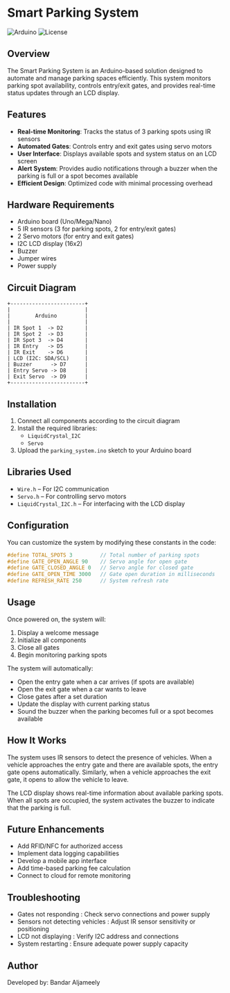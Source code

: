 
# Smart Parking System

![Arduino](https://img.shields.io/badge/Arduino-00979D?style=for-the-badge&logo=Arduino&logoColor=white)
![License](https://img.shields.io/badge/License-MIT-green.svg)

## Overview

The Smart Parking System is an Arduino-based solution designed to automate and manage parking spaces efficiently. This system monitors parking spot availability, controls entry/exit gates, and provides real-time status updates through an LCD display.

## Features

- **Real-time Monitoring**: Tracks the status of 3 parking spots using IR sensors  
- **Automated Gates**: Controls entry and exit gates using servo motors  
- **User Interface**: Displays available spots and system status on an LCD screen  
- **Alert System**: Provides audio notifications through a buzzer when the parking is full or a spot becomes available  
- **Efficient Design**: Optimized code with minimal processing overhead  

## Hardware Requirements

- Arduino board (Uno/Mega/Nano)  
- 5 IR sensors (3 for parking spots, 2 for entry/exit gates)  
- 2 Servo motors (for entry and exit gates)  
- I2C LCD display (16x2)  
- Buzzer  
- Jumper wires  
- Power supply  

## Circuit Diagram

```
+------------------------+
|                        |
|        Arduino         |
|                        |
| IR Spot 1  -> D2       |
| IR Spot 2  -> D3       |
| IR Spot 3  -> D4       |
| IR Entry   -> D5       |
| IR Exit    -> D6       |
| LCD (I2C: SDA/SCL)     |
| Buzzer      -> D7      |
| Entry Servo -> D8      |
| Exit Servo  -> D9      |
+------------------------+
```

## Installation

1. Connect all components according to the circuit diagram  
2. Install the required libraries:  
   - `LiquidCrystal_I2C`  
   - `Servo`  
3. Upload the `parking_system.ino` sketch to your Arduino board  

## Libraries Used

- `Wire.h` – For I2C communication  
- `Servo.h` – For controlling servo motors  
- `LiquidCrystal_I2C.h` – For interfacing with the LCD display  

## Configuration

You can customize the system by modifying these constants in the code:

```cpp
#define TOTAL_SPOTS 3         // Total number of parking spots
#define GATE_OPEN_ANGLE 90    // Servo angle for open gate
#define GATE_CLOSED_ANGLE 0   // Servo angle for closed gate
#define GATE_OPEN_TIME 3000   // Gate open duration in milliseconds
#define REFRESH_RATE 250      // System refresh rate
```

## Usage

Once powered on, the system will:

1. Display a welcome message  
2. Initialize all components  
3. Close all gates  
4. Begin monitoring parking spots  

The system will automatically:

- Open the entry gate when a car arrives (if spots are available)  
- Open the exit gate when a car wants to leave  
- Close gates after a set duration  
- Update the display with current parking status  
- Sound the buzzer when the parking becomes full or a spot becomes available  

## How It Works

The system uses IR sensors to detect the presence of vehicles. When a vehicle approaches the entry gate and there are available spots, the entry gate opens automatically. Similarly, when a vehicle approaches the exit gate, it opens to allow the vehicle to leave.

The LCD display shows real-time information about available parking spots. When all spots are occupied, the system activates the buzzer to indicate that the parking is full.

## Future Enhancements

- Add RFID/NFC for authorized access  
- Implement data logging capabilities  
- Develop a mobile app interface  
- Add time-based parking fee calculation  
- Connect to cloud for remote monitoring  

## Troubleshooting

- Gates not responding : Check servo connections and power supply  
- Sensors not detecting vehicles : Adjust IR sensor sensitivity or positioning  
- LCD not displaying : Verify I2C address and connections  
- System restarting : Ensure adequate power supply capacity  

## Author

Developed by: Bandar Aljameely

